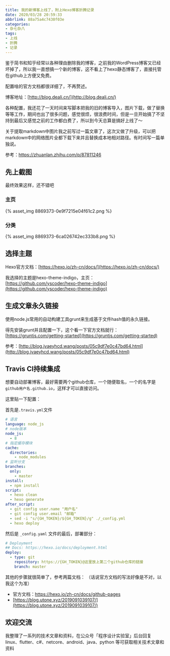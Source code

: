 ```yaml
---
title: 我的新博客上线了，附上Hexo博客折腾记录
date: 2020/03/28 20:59:33
abbrlink: 88a75a4c7430f03e
categories:
- 杂七杂八
tags:
- 上线
- 折腾
- 记录
---
```

鉴于简书和知乎经常以各种理由删除我的博客，之前我的WordPress博客又已经坏掉了，所以我一直想搞一个新的博客，这不看上了hexo静态博客了，直接托管在github上方便又免费。

配置啥的官方文档都很详细了，不再赘述。

博客地址：[http://blog.deali.cn/](http://blog.deali.cn/)

各种配置，我还花了一天时间来写脚本把我的旧的博客导入，图片下载，做了替换等等工作，期间也出了很多问题，感觉很烦，很浪费时间，但是一旦开始搞了不坚持到最后又感觉之前的工作都白费了，所以到今天总算是搞好上线了～

关于提取markdown中图片我之前写过一篇文章了，这次又做了升级，可以把markdown中的网络图片全都下载下来并且替换成本地相对路径。有时间写一篇单独说。

参考：https://zhuanlan.zhihu.com/p/87811246

## 先上截图
最终效果这样，还不错吧

### 主页
{% asset_img 8869373-0e9f7215e04f61c2.png %}

### 分类
{% asset_img 8869373-6ca026742ec333b8.png %}


## 选择主题

Hexo官方文档：[https://hexo.io/zh-cn/docs/](https://hexo.io/zh-cn/docs/)

我选择的主题是hexo-theme-indigo，主页：[https://github.com/yscoder/hexo-theme-indigo](https://github.com/yscoder/hexo-theme-indigo)

## 生成文章永久链接
使用node.js常用的自动构建工具grunt来生成基于文件hash值的永久链接。

得先安装grunt并且配置一下，这个看一下官方文档就行：[https://gruntjs.com/getting-started](https://gruntjs.com/getting-started)

参考：[http://blog.jvaeyhcd.wang/posts/05c9df7e0c47bd64.html](http://blog.jvaeyhcd.wang/posts/05c9df7e0c47bd64.html)


## Travis CI持续集成
想要自动部署博客，最好需要两个github仓库，一个随便取名，一个的名字是`github用户名.github.io`，这样才可以直接访问。

这里贴一下配置：

首先是`.travis.yml`文件
```yaml
# 语言
language: node_js
# node版本
node_js:
  - 8
# 指定缓存模块
cache:
  directories:
    - node_modules
# 监听分支
branches:
  only:
    - master
install:
  - npm install
script:
  - hexo clean
  - hexo generate
after_script:
  - git config user.name "用户名"
  - git config user.email "邮箱"
  - sed -i "s/{GH_TOKEN}/${GH_TOKEN}/g" ./_config.yml
  - hexo deploy
```

然后是 `_config.yaml` 文件的最后，部署部分：

```yaml
# Deployment
## Docs: https://hexo.io/docs/deployment.html
deploy:
  - type: git
    repository: https://{GH_TOKEN}@这里放上第二个github仓库的链接
    branch: master
```

其他的步骤就很简单了，参考两篇文档：
（话说官方文档的写法好像是不对，以我这个为准）
- 官方文档：https://hexo.io/zh-cn/docs/github-pages
- [https://blog.utone.xyz/2019091039107/](https://blog.utone.xyz/2019091039107/)


## 欢迎交流
我整理了一系列的技术文章和资料，在公众号「程序设计实验室」后台回复 linux、flutter、c#、netcore、android、java、python 等可获取相关技术文章和资料
